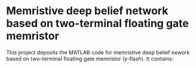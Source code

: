 # Memristive deep belief network based on two-terminal floating gate memristor

This project deposits the MATLAB code for memristive deep belief nework based on two-terminal floating gate memristor (y-flash).
It contains:

